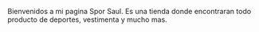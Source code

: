 Bienvenidos a mi pagina Spor Saul.
Es una tienda donde encontraran todo producto de deportes, vestimenta y mucho mas.

